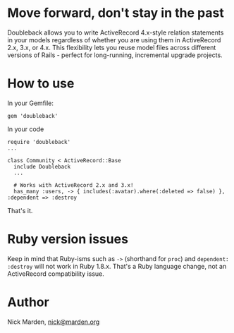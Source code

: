 # Move forward, don't stay in the past

Doubleback allows you to write ActiveRecord 4.x-style relation
statements in your models regardless of whether you are using
them in ActiveRecord 2.x, 3.x, or 4.x. This flexibility lets you
reuse model files across different versions of Rails - perfect
for long-running, incremental upgrade projects.

# How to use

In your Gemfile:

    gem 'doubleback'

In your code

    require 'doubleback'
    ...

    class Community < ActiveRecord::Base
      include Doubleback
      ...

      # Works with ActiveRecord 2.x and 3.x!
      has_many :users, -> { includes(:avatar).where(:deleted => false) }, :dependent => :destroy

That's it.

# Ruby version issues

Keep in mind that Ruby-isms such as ```->``` (shorthand for ```proc```) and ```dependent: :destroy```
will not work in Ruby 1.8.x. That's a Ruby language change, not an ActiveRecord compatibility issue.

# Author

Nick Marden, nick@marden.org
